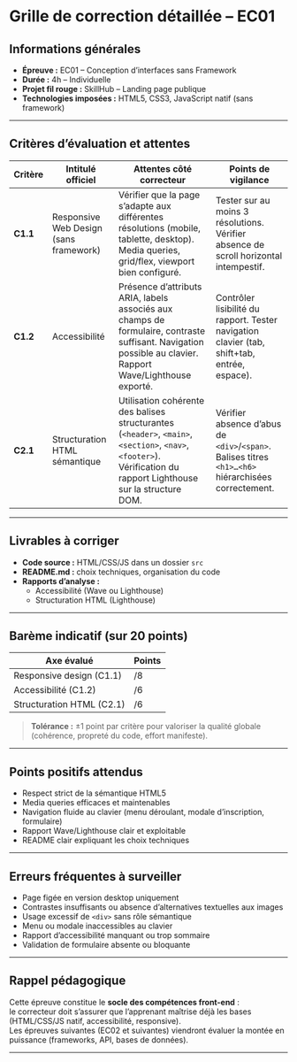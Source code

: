 # Grille de correction détaillée – EC01

## Informations générales

- **Épreuve :** EC01 – Conception d’interfaces sans Framework
- **Durée :** 4h – Individuelle
- **Projet fil rouge :** SkillHub – Landing page publique
- **Technologies imposées :** HTML5, CSS3, JavaScript natif (sans framework)

---

## Critères d’évaluation et attentes

| Critère  | Intitulé officiel                      | Attentes côté correcteur                                                                                                                                           | Points de vigilance                                                                                 |
|----------|----------------------------------------|--------------------------------------------------------------------------------------------------------------------------------------------------------------------|-----------------------------------------------------------------------------------------------------|
| **C1.1** | Responsive Web Design (sans framework) | Vérifier que la page s’adapte aux différentes résolutions (mobile, tablette, desktop). Media queries, grid/flex, viewport bien configuré.                          | Tester sur au moins 3 résolutions. Vérifier absence de scroll horizontal intempestif.               |
| **C1.2** | Accessibilité                          | Présence d’attributs ARIA, labels associés aux champs de formulaire, contraste suffisant. Navigation possible au clavier. Rapport Wave/Lighthouse exporté.         | Contrôler lisibilité du rapport. Tester navigation clavier (tab, shift+tab, entrée, espace).        |
| **C2.1** | Structuration HTML sémantique          | Utilisation cohérente des balises structurantes (`<header>`, `<main>`, `<section>`, `<nav>`, `<footer>`). Vérification du rapport Lighthouse sur la structure DOM. | Vérifier absence d’abus de `<div>`/`<span>`. Balises titres `<h1>…<h6>` hiérarchisées correctement. |

---

## Livrables à corriger

- **Code source :** HTML/CSS/JS dans un dossier `src`
- **README.md :** choix techniques, organisation du code
- **Rapports d’analyse :**
    - Accessibilité (Wave ou Lighthouse)
    - Structuration HTML (Lighthouse)

---

## Barème indicatif (sur 20 points)

| Axe évalué                | Points |
|---------------------------|--------|
| Responsive design (C1.1)  | /8     |
| Accessibilité (C1.2)      | /6     |
| Structuration HTML (C2.1) | /6     |

> **Tolérance :** ±1 point par critère pour valoriser la qualité globale (cohérence, propreté du code, effort
> manifeste).

---

## Points positifs attendus

- Respect strict de la sémantique HTML5
- Media queries efficaces et maintenables
- Navigation fluide au clavier (menu déroulant, modale d’inscription, formulaire)
- Rapport Wave/Lighthouse clair et exploitable
- README clair expliquant les choix techniques

---

## Erreurs fréquentes à surveiller

- Page figée en version desktop uniquement
- Contrastes insuffisants ou absence d’alternatives textuelles aux images
- Usage excessif de `<div>` sans rôle sémantique
- Menu ou modale inaccessibles au clavier
- Rapport d’accessibilité manquant ou trop sommaire
- Validation de formulaire absente ou bloquante

---

## Rappel pédagogique

Cette épreuve constitue le **socle des compétences front-end** :  
le correcteur doit s’assurer que l’apprenant maîtrise déjà les bases (HTML/CSS/JS natif, accessibilité, responsive).  
Les épreuves suivantes (EC02 et suivantes) viendront évaluer la montée en puissance (frameworks, API, bases de données).

---
